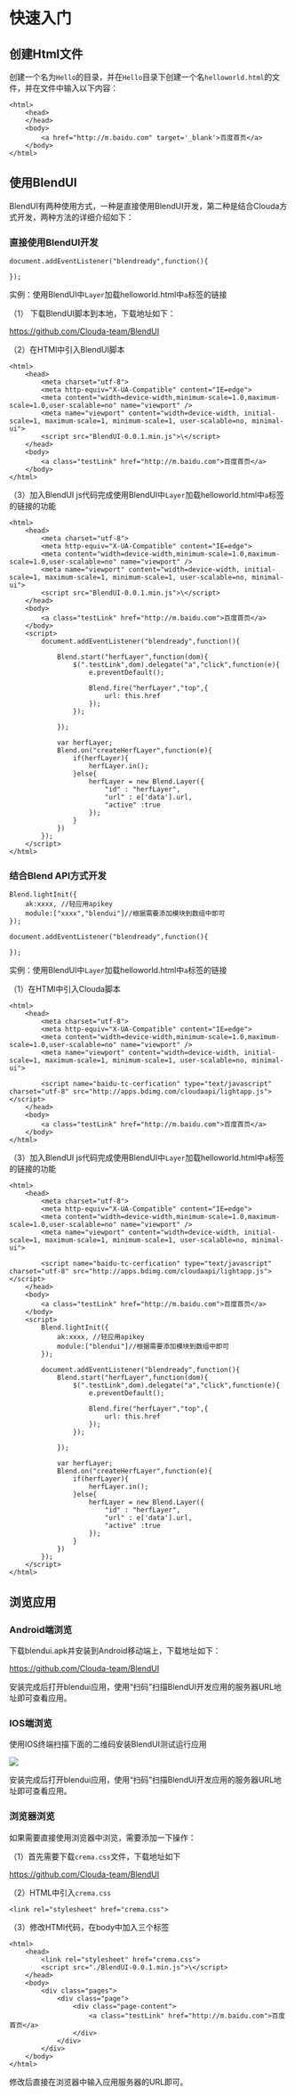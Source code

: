 # 快速入门

## 创建Html文件

创建一个名为`Hello`的目录，并在`Hello`目录下创建一个名`helloworld.html`的文件，并在文件中输入以下内容：

	<html>
		<head>
		</head>
		<body>
			<a href="http://m.baidu.com" target='_blank'>百度首页</a>
		</body>
	</html>

	
## 使用BlendUI

BlendUI有两种使用方式，一种是直接使用BlendUI开发，第二种是结合Clouda方式开发，两种方法的详细介绍如下：


### 直接使用BlendUI开发

	document.addEventListener("blendready",function(){
	
	});


实例：使用BlendUI中`Layer`加载helloworld.html中`a`标签的链接

（1） 下载BlendUI脚本到本地，下载地址如下：

<https://github.com/Clouda-team/BlendUI>

（2）在HTMl中引入BlendUI脚本

	<html>
		<head>
			<meta charset="utf-8">
    		<meta http-equiv="X-UA-Compatible" content="IE=edge">
    		<meta content="width=device-width,minimum-scale=1.0,maximum-scale=1.0,user-scalable=no" name="viewport" />
    		<meta name="viewport" content="width=device-width, initial-scale=1, maximum-scale=1, minimum-scale=1, user-scalable=no, minimal-ui">
    		<script src="BlendUI-0.0.1.min.js">\</script>
		</head>
		<body>
			<a class="testLink" href="http://m.baidu.com">百度首页</a>
		</body>
	</html>
	
（3）加入BlendUI js代码完成使用BlendUI中`Layer`加载helloworld.html中`a`标签的链接的功能

	<html>
		<head>
			<meta charset="utf-8">
    		<meta http-equiv="X-UA-Compatible" content="IE=edge">
    		<meta content="width=device-width,minimum-scale=1.0,maximum-scale=1.0,user-scalable=no" name="viewport" />
    		<meta name="viewport" content="width=device-width, initial-scale=1, maximum-scale=1, minimum-scale=1, user-scalable=no, minimal-ui">
    		<script src="BlendUI-0.0.1.min.js">\</script>
		</head>
		<body>
			<a class="testLink" href="http://m.baidu.com">百度首页</a>
		</body>
		<script>
			document.addEventListener("blendready",function(){
			
				Blend.start("herfLayer",function(dom){
					$(".testLink",dom).delegate("a","click",function(e){
                		e.preventDefault();
                	
                		Blend.fire("herfLayer","top",{
                    		url: this.href
                		});
            		});
				
				});
			
				var herfLayer;
				Blend.on("createHerfLayer",function(e){
					if(herfLayer){
                    	herfLayer.in();
                	}else{
                		herfLayer = new Blend.Layer({
                			"id" : "herfLayer",
                			"url" : e['data'].url,
                			"active" :true
                		});
                	}
				})
			});
		</script>
	</html>

	 

### 结合Blend API方式开发

	Blend.lightInit({
		ak:xxxx, //轻应用apikey
		module:["xxxx","blendui"]//根据需要添加模块到数组中即可
	});
	
	document.addEventListener("blendready",function(){
	
	});
	

实例：使用BlendUI中`Layer`加载helloworld.html中`a`标签的链接


（1）在HTMl中引入Clouda脚本

	<html>
		<head>
			<meta charset="utf-8">
    		<meta http-equiv="X-UA-Compatible" content="IE=edge">
    		<meta content="width=device-width,minimum-scale=1.0,maximum-scale=1.0,user-scalable=no" name="viewport" />
    		<meta name="viewport" content="width=device-width, initial-scale=1, maximum-scale=1, minimum-scale=1, user-scalable=no, minimal-ui">
    		
    		<script name="baidu-tc-cerfication" type="text/javascript" charset="utf-8" src="http://apps.bdimg.com/cloudaapi/lightapp.js"></script>
		</head>
		<body>
			<a class="testLink" href="http://m.baidu.com">百度首页</a>
		</body>
	</html>
	
（3）加入BlendUI js代码完成使用BlendUI中`Layer`加载helloworld.html中`a`标签的链接的功能

	<html>
		<head>
			<meta charset="utf-8">
    		<meta http-equiv="X-UA-Compatible" content="IE=edge">
    		<meta content="width=device-width,minimum-scale=1.0,maximum-scale=1.0,user-scalable=no" name="viewport" />
    		<meta name="viewport" content="width=device-width, initial-scale=1, maximum-scale=1, minimum-scale=1, user-scalable=no, minimal-ui">
    		
    		<script name="baidu-tc-cerfication" type="text/javascript" charset="utf-8" src="http://apps.bdimg.com/cloudaapi/lightapp.js"></script>
		</head>
		<body>
			<a class="testLink" href="http://m.baidu.com">百度首页</a>
		</body>
		<script>
			Blend.lightInit({
				ak:xxxx, //轻应用apikey
				module:["blendui"]//根据需要添加模块到数组中即可
			});
			
			document.addEventListener("blendready",function(){	
				Blend.start("herfLayer",function(dom){
					$(".testLink",dom).delegate("a","click",function(e){
                		e.preventDefault();
                	
                		Blend.fire("herfLayer","top",{
                    		url: this.href
                		});
            		});
				
				});
			
				var herfLayer;
				Blend.on("createHerfLayer",function(e){
					if(herfLayer){
                    	herfLayer.in();
                	}else{
                		herfLayer = new Blend.Layer({
                			"id" : "herfLayer",
                			"url" : e['data'].url,
                			"active" :true
                		});
                	}
				})
			});
		</script>
	</html>


## 浏览应用

### Android端浏览

下载blendui.apk并安装到Android移动端上，下载地址如下：

<https://github.com/Clouda-team/BlendUI>

安装完成后打开blendui应用，使用“扫码”扫描BlendUI开发应用的服务器URL地址即可查看应用。

### IOS端浏览

使用IOS终端扫描下面的二维码安装BlendUI测试运行应用

![](/md/images/iosdownload.png)

安装完成后打开blendui应用，使用“扫码”扫描BlendUI开发应用的服务器URL地址即可查看应用。

### 浏览器浏览

如果需要直接使用浏览器中浏览，需要添加一下操作：

（1）首先需要下载`crema.css`文件，下载地址如下

<https://github.com/Clouda-team/BlendUI>

（2）HTML中引入`crema.css`

	<link rel="stylesheet" href="crema.css">
	
（3）修改HTMl代码，在body中加入三个标签

	<html>
		<head>
			<link rel="stylesheet" href="crema.css">
			<script src="./BlendUI-0.0.1.min.js">\</script>
		</head>
		<body>
			<div class="pages">
				<div class="page">
					<div class="page-content">
						<a class="testLink" href="http://m.baidu.com">百度首页</a>
					</div>
				</div>
			</div>
		</body>
	</html>

修改后直接在浏览器中输入应用服务器的URL即可。


